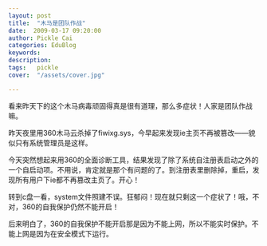 ```yaml
---
layout: post  
title:  "木马是团队作战"
date:  2009-03-17 09:20:00
author: Pickle Cai  
categories: EduBlog  
keywords: 
description:   
tags:	pickle   
cover:  "/assets/cover.jpg"  

---
```


看来昨天下的这个木马病毒顽固得真是很有道理，那么多症状！人家是团队作战嘛。



昨天夜里用360木马云杀掉了fiwixg.sys，今早起来发现ie主页不再被篡改——貌似只有系统管理员是这样。



今天突然想起来用360的全面诊断工具，结果发现了除了系统自注册表启动之外的一个自启动项。不用说，肯定就是那个有问题的了。到注册表里删除掉，重启，发现所有用户下ie都不再篡改主页了。开心！



转到c盘一看，system文件照建不误。狂郁闷！现在就只剩这一个症状了！哦，不对，360的自我保护仍然不能开启！



 



后来明白了，360的自我保护不能开启那是因为不能上网，所以不能实时保护。不能上网是因为在安全模式下运行。



 



		    
